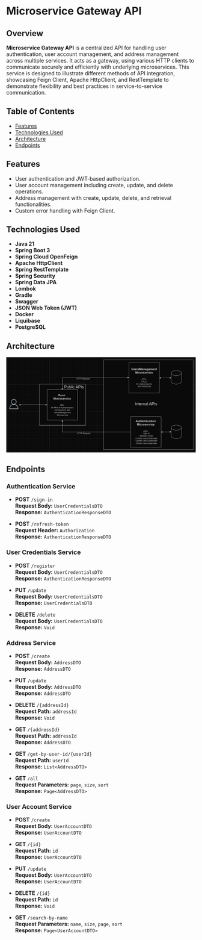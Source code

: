 # Microservice Gateway API

## Overview

**Microservice Gateway API** is a centralized API for handling user authentication, user account management, and address management across multiple services. It acts as a gateway, using various HTTP clients to communicate securely and efficiently with underlying microservices. This service is designed to illustrate different methods of API integration, showcasing Feign Client, Apache HttpClient, and RestTemplate to demonstrate flexibility and best practices in service-to-service communication.

## Table of Contents

- [Features](#features)
- [Technologies Used](#technologies-used)
- [Architecture](#architecture)
- [Endpoints](#endpoints)

## Features

- User authentication and JWT-based authorization.
- User account management including create, update, and delete operations.
- Address management with create, update, delete, and retrieval functionalities.
- Custom error handling with Feign Client.

## Technologies Used

- **Java 21**
- **Spring Boot 3**
- **Spring Cloud OpenFeign**
- **Apache HttpClient**
- **Spring RestTemplate**
- **Spring Security**
- **Spring Data JPA**
- **Lombok**
- **Gradle**
- **Swagger**
- **JSON Web Token (JWT)**
- **Docker**
- **Liquibase**
- **PostgreSQL**


## Architecture

![Architecture Diagram](architecture-diagram.png)

## Endpoints

### Authentication Service
- **POST** `/sign-in`  
  **Request Body:** `UserCredentialsDTO`  
  **Response:** `AuthenticationResponseDTO`

- **POST** `/refresh-token`  
  **Request Header:** `Authorization`  
  **Response:** `AuthenticationResponseDTO`

### User Credentials Service
- **POST** `/register`  
  **Request Body:** `UserCredentialsDTO`  
  **Response:** `AuthenticationResponseDTO`

- **PUT** `/update`  
  **Request Body:** `UserCredentialsDTO`  
  **Response:** `UserCredentialsDTO`

- **DELETE** `/delete`  
  **Request Body:** `UserCredentialsDTO`  
  **Response:** `Void`

### Address Service
- **POST** `/create`  
  **Request Body:** `AddressDTO`  
  **Response:** `AddressDTO`

- **PUT** `/update`  
  **Request Body:** `AddressDTO`  
  **Response:** `AddressDTO`

- **DELETE** `/{addressId}`  
  **Request Path:** `addressId`  
  **Response:** `Void`

- **GET** `/{addressId}`  
  **Request Path:** `addressId`  
  **Response:** `AddressDTO`

- **GET** `/get-by-user-id/{userId}`  
  **Request Path:** `userId`  
  **Response:** `List<AddressDTO>`

- **GET** `/all`  
  **Request Parameters:** `page`, `size`, `sort`  
  **Response:** `Page<AddressDTO>`

### User Account Service
- **POST** `/create`  
  **Request Body:** `UserAccountDTO`  
  **Response:** `UserAccountDTO`

- **GET** `/{id}`  
  **Request Path:** `id`  
  **Response:** `UserAccountDTO`

- **PUT** `/update`  
  **Request Body:** `UserAccountDTO`  
  **Response:** `UserAccountDTO`

- **DELETE** `/{id}`  
  **Request Path:** `id`  
  **Response:** `Void`

- **GET** `/search-by-name`  
  **Request Parameters:** `name`, `size`, `page`, `sort`  
  **Response:** `Page<UserAccountDTO>`
